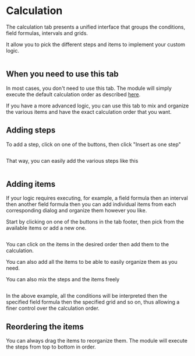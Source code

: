 # Calculation

The calculation tab presents a unified interface that groups the conditions, field formulas,
intervals and grids.

It allow you to pick the different steps and items to implement your custom logic.

<img srcset="/dynamicproduct/images/calculation.png 2x">

## When you need to use this tab

In most cases, you don't need to use this tab. The module will simply execute the default
calculation order as
described [here](/dynamicproduct/product-config/06-settings.md#calculation-order).

If you have a more advanced logic, you can use this tab to mix and organize the various items and
have the exact calculation order that you want.

## Adding steps

To add a step, click on one of the buttons, then click "Insert as one step"

<img srcset="/dynamicproduct/images/conditions-modal.jpg 2x" class="border">

That way, you can easily add the various steps like this

<img srcset="/dynamicproduct/images/calculation-steps.jpg 2x">

## Adding items

If your logic requires executing, for example, a field formula then an interval then another field
formula then you can add individual items from each corresponding dialog and organize them however
you like.

Start by clicking on one of the buttons in the tab footer, then pick from the available items or add
a new one.

<img srcset="/dynamicproduct/images/select-condition.jpg 2x" class="border">

You can click on the items in the desired order then add them to the calculation.

You can also add all the items to be able to easily organize them as you need.

You can also mix the steps and the items freely

<img srcset="/dynamicproduct/images/calculation-items-list.jpg 2x">

In the above example, all the conditions will be interpreted then the specified field formula then
the specified grid and so on, thus allowing a finer control over the calculation order.

## Reordering the items

You can always drag the items to reorganize them. The module will execute the steps from top to
bottom in order.

